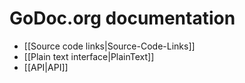 # GoDoc.org documentation

- [[Source code links|Source-Code-Links]]
- [[Plain text interface|PlainText]]
- [[API|API]]
